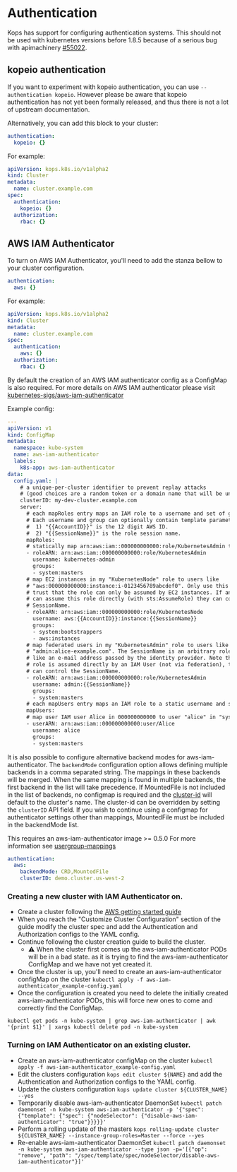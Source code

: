 # Authentication

Kops has support for configuring authentication systems.  This should not be used with kubernetes versions
before 1.8.5 because of a serious bug with apimachinery [#55022](https://github.com/kubernetes/kubernetes/issues/55022).

## kopeio authentication

If you want to experiment with kopeio authentication, you can use
`--authentication kopeio`.  However please be aware that kopeio authentication
has not yet been formally released, and thus there is not a lot of upstream
documentation.

Alternatively, you can add this block to your cluster:

```yaml
authentication:
  kopeio: {}
```

For example:

```yaml
apiVersion: kops.k8s.io/v1alpha2
kind: Cluster
metadata:
  name: cluster.example.com
spec:
  authentication:
    kopeio: {}
  authorization:
    rbac: {}
```

## AWS IAM Authenticator

To turn on AWS IAM Authenticator, you'll need to add the stanza bellow
to your cluster configuration.

```yaml
authentication:
  aws: {}
```

For example:

```yaml
apiVersion: kops.k8s.io/v1alpha2
kind: Cluster
metadata:
  name: cluster.example.com
spec:
  authentication:
    aws: {}
  authorization:
    rbac: {}
```

By default the creation of an AWS IAM authenticator config as a ConfigMap is also required.
For more details on AWS IAM authenticator please visit [kubernetes-sigs/aws-iam-authenticator](https://github.com/kubernetes-sigs/aws-iam-authenticator)

Example config:

```yaml
---
apiVersion: v1
kind: ConfigMap
metadata:
  namespace: kube-system
  name: aws-iam-authenticator
  labels:
    k8s-app: aws-iam-authenticator
data:
  config.yaml: |
    # a unique-per-cluster identifier to prevent replay attacks
    # (good choices are a random token or a domain name that will be unique to your cluster)
    clusterID: my-dev-cluster.example.com
    server:
      # each mapRoles entry maps an IAM role to a username and set of groups
      # Each username and group can optionally contain template parameters:
      #  1) "{{AccountID}}" is the 12 digit AWS ID.
      #  2) "{{SessionName}}" is the role session name.
      mapRoles:
      # statically map arn:aws:iam::000000000000:role/KubernetesAdmin to a cluster admin
      - roleARN: arn:aws:iam::000000000000:role/KubernetesAdmin
        username: kubernetes-admin
        groups:
        - system:masters
      # map EC2 instances in my "KubernetesNode" role to users like
      # "aws:000000000000:instance:i-0123456789abcdef0". Only use this if you
      # trust that the role can only be assumed by EC2 instances. If an IAM user
      # can assume this role directly (with sts:AssumeRole) they can control
      # SessionName.
      - roleARN: arn:aws:iam::000000000000:role/KubernetesNode
        username: aws:{{AccountID}}:instance:{{SessionName}}
        groups:
        - system:bootstrappers
        - aws:instances
      # map federated users in my "KubernetesAdmin" role to users like
      # "admin:alice-example.com". The SessionName is an arbitrary role name
      # like an e-mail address passed by the identity provider. Note that if this
      # role is assumed directly by an IAM User (not via federation), the user
      # can control the SessionName.
      - roleARN: arn:aws:iam::000000000000:role/KubernetesAdmin
        username: admin:{{SessionName}}
        groups:
        - system:masters
      # each mapUsers entry maps an IAM role to a static username and set of groups
      mapUsers:
      # map user IAM user Alice in 000000000000 to user "alice" in "system:masters"
      - userARN: arn:aws:iam::000000000000:user/Alice
        username: alice
        groups:
        - system:masters
```

It is also possible to configure alternative backend modes for aws-iam-authenticator. The `backendMode` configuration option allows defining multiple backends in a comma separated string. The mappings in these backends will be merged. When the same mapping is found in multiple backends, the first backend in the list will take precedence. If MountedFile is not included in the list of backends, no configmap is required and the [cluster-id](https://github.com/kubernetes-sigs/aws-iam-authenticator#what-is-a-cluster-id) will default to the cluster's name. The cluster-id can be overridden by setting the `clusterID` API field. If you wish to continue using a configmap for authenticator settings other than mappings, MountedFile must be included in the backendMode list.

This requires an aws-iam-authenticator image >= 0.5.0 For more information see [usergroup-mappings](https://github.com/kubernetes-sigs/aws-iam-authenticator#4-create-iam-roleuser-to-kubernetes-usergroup-mappings)

```yaml
authentication:
  aws:
    backendMode: CRD,MountedFile
    clusterID: demo.cluster.us-west-2
```

### Creating a new cluster with IAM Authenticator on.

* Create a cluster following the [AWS getting started guide](getting_started/aws.md)
* When you reach the "Customize Cluster Configuration" section of the guide modify the cluster spec and add the Authentication and Authorization configs to the YAML config.
* Continue following the cluster creation guide to build the cluster.
    * :warning: When the cluster first comes up the aws-iam-authenticator PODs will be in a bad state.
as it is trying to find the aws-iam-authenticator ConfigMap and we have not yet created it.
* Once the cluster is up, you'll need to create an aws-iam-authenticator configMap on the cluster `kubectl apply -f aws-iam-authenticator_example-config.yaml`
* Once the configuration is created you need to delete the initially created aws-iam-authenticator PODs, this will force new ones to come and correctly find the ConfigMap.
```
kubectl get pods -n kube-system | grep aws-iam-authenticator | awk '{print $1}' | xargs kubectl delete pod -n kube-system
```

### Turning on IAM Authenticator on an existing cluster.

* Create an aws-iam-authenticator configMap on the cluster `kubectl apply -f aws-iam-authenticator_example-config.yaml`
* Edit the clusters configuration `kops edit cluster ${NAME}` and add the Authentication and Authorization configs to the YAML config.
* Update the clusters configuration `kops update cluster ${CLUSTER_NAME} --yes`
* Temporarily disable aws-iam-authenticator DaemonSet `kubectl patch daemonset -n kube-system aws-iam-authenticator -p '{"spec": {"template": {"spec": {"nodeSelector": {"disable-aws-iam-authenticator": "true"}}}}}'`
* Perform a rolling update of the masters `kops rolling-update cluster ${CLUSTER_NAME} --instance-group-roles=Master --force --yes`
* Re-enable aws-iam-authenticator DaemonSet `kubectl patch daemonset -n kube-system aws-iam-authenticator --type json -p='[{"op": "remove", "path": "/spec/template/spec/nodeSelector/disable-aws-iam-authenticator"}]'` 
